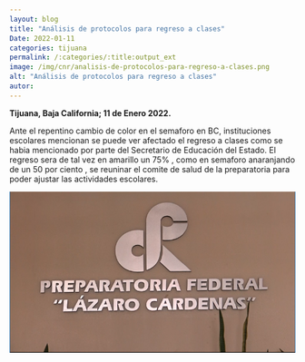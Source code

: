 ```yaml
---
layout: blog
title: "Análisis de protocolos para regreso a clases"
Date: 2022-01-11
categories: tijuana
permalink: /:categories/:title:output_ext
image: /img/cnr/analisis-de-protocolos-para-regreso-a-clases.png
alt: "Análisis de protocolos para regreso a clases"
autor:
---
```


**Tijuana, Baja California; 11 de Enero 2022.** 

Ante el repentino cambio de color en el semaforo en BC, instituciones escolares mencionan se puede ver afectado el regreso a clases como se habia mencionado por parte del Secretario de Educación del Estado.
El regreso sera de tal vez en amarillo un 75% , como en semaforo anaranjando de un 50 por ciento , se reuninar el comite de salud de la preparatoria para poder ajustar las actividades escolares.


<div id="carouselExampleSlidesOnly" class="carousel slide" data-ride="carousel">
  <div class="carousel-inner">
    <div class="carousel-item active">
       <img class="d-block w-100" src="/img/cnr/analisis-de-protocolos-para-regreso-a-clases.png" loading="lazy"  alt="Análisis de protocolos para regreso a clases">
    </div>
  </div>
</div>